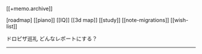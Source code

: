 [[+memo.archive]]



[roadmap]
[[piano]]
[[IQ]]
[[3d map]]
[[study]]
[[note-migrations]]
[[wish-list]]



ドロピザ巡礼
どんなレポートにする？











---




